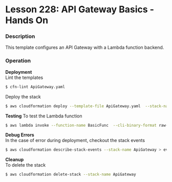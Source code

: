 # Lesson 228: API Gateway Basics - Hands On

### Description

This template configures an API Gateway with a Lambda function backend.

### Operation

**Deployment**  
Lint the templates

```bash
$ cfn-lint ApiGateway.yaml
```

Deploy the stack

```bash
$ aws cloudformation deploy --template-file ApiGateway.yaml  --stack-name ApiGateway --capabilities CAPABILITY_NAMED_IAM
```

**Testing**
To test the Lambda function

```bash
$ aws lambda invoke --function-name BasicFunc  --cli-binary-format raw-in-base64-out output.json
```

**Debug Errors**  
 In the case of error during deployment, checkout the stack events

```bash
$ aws cloudformation describe-stack-events --stack-name ApiGateway > events.json
```

**Cleanup**  
To delete the stack

```bash
$ aws cloudformation delete-stack --stack-name ApiGateway
```
